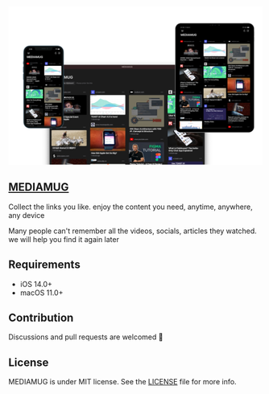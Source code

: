 <p align="center">
  <img src="./assets/image.png" />
</p>

## [MEDIAMUG](itunes.apple.com/app/apple-store/id1553267032)

Collect the links you like. enjoy the content you need, anytime, anywhere, any device

Many people can't remember all the videos, socials, articles they watched.<br>
we will help you find it again later

## Requirements

- iOS 14.0+
- macOS 11.0+

## Contribution
Discussions and pull requests are welcomed 💖

## License
MEDIAMUG is under MIT license. See the [LICENSE](LICENSE) file for more info.